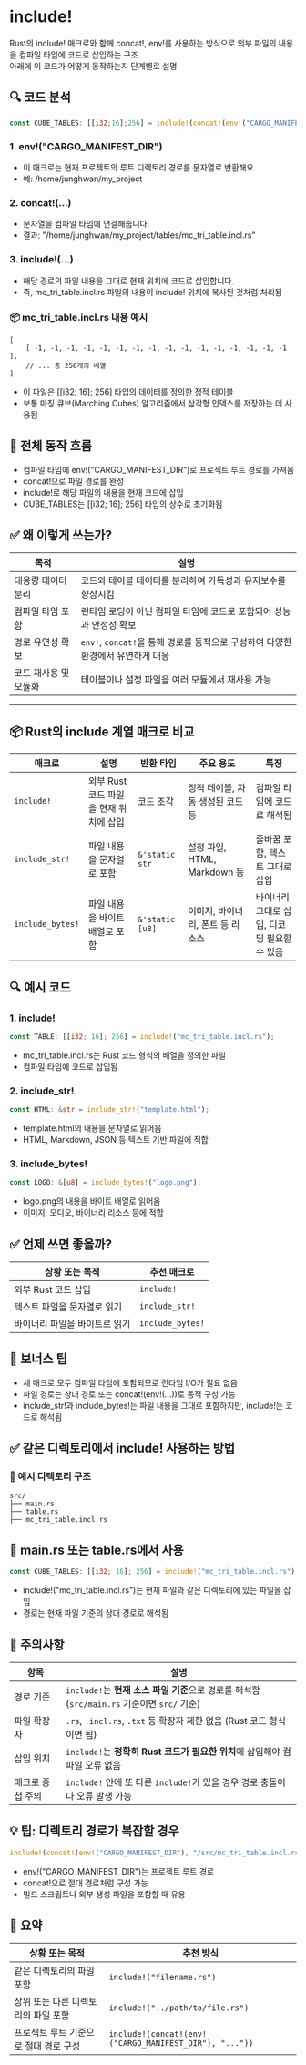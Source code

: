 # include!
Rust의 include! 매크로와 함께 concat!, env!를 사용하는 방식으로 외부 파일의 내용을 컴파일 타임에 코드로 삽입하는 구조.  
아래에 이 코드가 어떻게 동작하는지 단계별로 설명.

## 🔍 코드 분석
```rust
const CUBE_TABLES: [[i32;16];256] = include!(concat!(env!("CARGO_MANIFEST_DIR"), "/tables/mc_tri_table.incl.rs"));
```

### 1. env!("CARGO_MANIFEST_DIR")
- 이 매크로는 현재 프로젝트의 루트 디렉토리 경로를 문자열로 반환해요.
- 예: /home/junghwan/my_project
### 2. concat!(...)
- 문자열을 컴파일 타임에 연결해줍니다.
- 결과: "/home/junghwan/my_project/tables/mc_tri_table.incl.rs"
### 3. include!(...)
- 해당 경로의 파일 내용을 그대로 현재 위치에 코드로 삽입합니다.
- 즉, mc_tri_table.incl.rs 파일의 내용이 include! 위치에 복사된 것처럼 처리됨

### 📦 mc_tri_table.incl.rs 내용 예시
```
[
    [ -1, -1, -1, -1, -1, -1, -1, -1, -1, -1, -1, -1, -1, -1, -1, -1 ],
    // ... 총 256개의 배열
]
```

- 이 파일은 [[i32; 16]; 256] 타입의 데이터를 정의한 정적 테이블
- 보통 마칭 큐브(Marching Cubes) 알고리즘에서 삼각형 인덱스를 저장하는 데 사용됨

## 🧠 전체 동작 흐름
- 컴파일 타임에 env!("CARGO_MANIFEST_DIR")로 프로젝트 루트 경로를 가져옴
- concat!으로 파일 경로를 완성
- include!로 해당 파일의 내용을 현재 코드에 삽입
- CUBE_TABLES는 [[i32; 16]; 256] 타입의 상수로 초기화됨

## ✅ 왜 이렇게 쓰는가?
| 목적                     | 설명                                                                 |
|--------------------------|----------------------------------------------------------------------|
| 대용량 데이터 분리        | 코드와 테이블 데이터를 분리하여 가독성과 유지보수를 향상시킴             |
| 컴파일 타임 포함          | 런타임 로딩이 아닌 컴파일 타임에 코드로 포함되어 성능과 안정성 확보       |
| 경로 유연성 확보          | `env!`, `concat!`을 통해 경로를 동적으로 구성하여 다양한 환경에서 유연하게 대응 |
| 코드 재사용 및 모듈화     | 테이블이나 설정 파일을 여러 모듈에서 재사용 가능                         |


---

## 📦 Rust의 include 계열 매크로 비교
| 매크로            | 설명                                       | 반환 타입         | 주요 용도                         | 특징                                  |
|-------------------|--------------------------------------------|-------------------|-----------------------------------|----------------------------------------|
| `include!`        | 외부 Rust 코드 파일을 현재 위치에 삽입       | 코드 조각          | 정적 테이블, 자동 생성된 코드 등   | 컴파일 타임에 코드로 해석됨            |
| `include_str!`    | 파일 내용을 문자열로 포함                   | `&'static str`     | 설정 파일, HTML, Markdown 등       | 줄바꿈 포함, 텍스트 그대로 삽입         |
| `include_bytes!`  | 파일 내용을 바이트 배열로 포함               | `&'static [u8]`    | 이미지, 바이너리, 폰트 등 리소스   | 바이너리 그대로 삽입, 디코딩 필요할 수 있음 |


## 🔍 예시 코드
### 1. include!
```rust
const TABLE: [[i32; 16]; 256] = include!("mc_tri_table.incl.rs");
```

- mc_tri_table.incl.rs는 Rust 코드 형식의 배열을 정의한 파일
- 컴파일 타임에 코드로 삽입됨

### 2. include_str!
```rust
const HTML: &str = include_str!("template.html");
```
- template.html의 내용을 문자열로 읽어옴
- HTML, Markdown, JSON 등 텍스트 기반 파일에 적합

### 3. include_bytes!
```rust
const LOGO: &[u8] = include_bytes!("logo.png");
```

- logo.png의 내용을 바이트 배열로 읽어옴
- 이미지, 오디오, 바이너리 리소스 등에 적합

## ✅ 언제 쓰면 좋을까?
| 상황 또는 목적             | 추천 매크로         |
|----------------------------|----------------------|
| 외부 Rust 코드 삽입         | `include!`           |
| 텍스트 파일을 문자열로 읽기 | `include_str!`       |
| 바이너리 파일을 바이트로 읽기| `include_bytes!`     |


## 🧠 보너스 팁
- 세 매크로 모두 컴파일 타임에 포함되므로 런타임 I/O가 필요 없음
- 파일 경로는 상대 경로 또는 concat!(env!(...))로 동적 구성 가능
- include_str!과 include_bytes!는 파일 내용을 그대로 포함하지만, include!는 코드로 해석됨

## ✅ 같은 디렉토리에서 include! 사용하는 방법
### 📁 예시 디렉토리 구조
```
src/
├── main.rs
├── table.rs
├── mc_tri_table.incl.rs
```

## 🔧 main.rs 또는 table.rs에서 사용
```rust
const CUBE_TABLES: [[i32; 16]; 256] = include!("mc_tri_table.incl.rs");
```

- include!("mc_tri_table.incl.rs")는 현재 파일과 같은 디렉토리에 있는 파일을 삽입
- 경로는 현재 파일 기준의 상대 경로로 해석됨

## 🧠 주의사항
| 항목             | 설명                                                                 |
|------------------|----------------------------------------------------------------------|
| 경로 기준         | `include!`는 **현재 소스 파일 기준**으로 경로를 해석함 (`src/main.rs` 기준이면 `src/` 기준) |
| 파일 확장자       | `.rs`, `.incl.rs`, `.txt` 등 확장자 제한 없음 (Rust 코드 형식이면 됨)         |
| 삽입 위치         | `include!`는 **정확히 Rust 코드가 필요한 위치**에 삽입해야 컴파일 오류 없음     |
| 매크로 중첩 주의  | `include!` 안에 또 다른 `include!`가 있을 경우 경로 충돌이나 오류 발생 가능       |


## 💡 팁: 디렉토리 경로가 복잡할 경우
```rust
include!(concat!(env!("CARGO_MANIFEST_DIR"), "/src/mc_tri_table.incl.rs"));
```
- env!("CARGO_MANIFEST_DIR")는 프로젝트 루트 경로
- concat!으로 절대 경로처럼 구성 가능
- 빌드 스크립트나 외부 생성 파일을 포함할 때 유용

## 🧩 요약
| 상황 또는 목적                         | 추천 방식                                           |
|----------------------------------------|----------------------------------------------------|
| 같은 디렉토리의 파일 포함               | `include!("filename.rs")`                          |
| 상위 또는 다른 디렉토리의 파일 포함     | `include!("../path/to/file.rs")`                   |
| 프로젝트 루트 기준으로 절대 경로 구성   | `include!(concat!(env!("CARGO_MANIFEST_DIR"), "..."))` |



